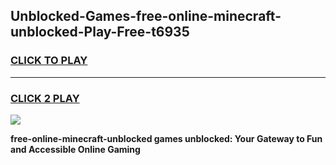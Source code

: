 
## Unblocked-Games-free-online-minecraft-unblocked-Play-Free-t6935
<h3>
<a href="https://premium76.site?title=free-online-minecraft-unblocked&ref=21A">CLICK TO PLAY</a></h3>
<hr>

<h3>
<a href="https://premium76.site?title=free-online-minecraft-unblocked&ref=21A">CLICK 2 PLAY</a>
  
</h3>

<a href="https://premium76.site?title=free-online-minecraft-unblocked&ref=21A"><img src="https://clearcache.store/games.png"></a>


**free-online-minecraft-unblocked games unblocked: Your Gateway to Fun and Accessible Online Gaming**
